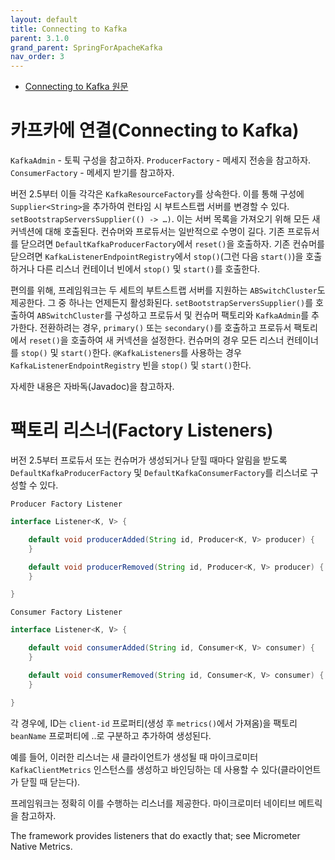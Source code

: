 ```yaml
---
layout: default
title: Connecting to Kafka
parent: 3.1.0
grand_parent: SpringForApacheKafka
nav_order: 3
---
```


- [Connecting to Kafka 원문](https://docs.spring.io/spring-kafka/reference/kafka/connecting.html)


# 카프카에 연결(Connecting to Kafka)
`KafkaAdmin` - 토픽 구성을 참고하자.
`ProducerFactory` - 메세지 전송을 참고하자.
`ConsumerFactory` - 메세지 받기를 참고하자.


버전 2.5부터 이들 각각은 `KafkaResourceFactory`를 상속한다. 이를 통해 구성에 `Supplier<String>`을 추가하여 런타임 시 부트스트랩 서버를 변경할 수 있다. `setBootstrapServersSupplier(() -> …​)`. 이는 서버 목록을 가져오기 위해 모든 새 커넥션에 대해 호출된다. 컨슈머와 프로듀서는 일반적으로 수명이 길다. 기존 프로듀서를 닫으려면 `DefaultKafkaProducerFactory`에서 `reset()`을 호출하자. 기존 컨슈머를 닫으려면 `KafkaListenerEndpointRegistry`에서 `stop()`(그런 다음 `start()`)을 호출하거나 다른 리스너 컨테이너 빈에서 `stop()` 및 `start()`를 호출한다.

편의를 위해, 프레임워크는 두 세트의 부트스트랩 서버를 지원하는 `ABSwitchCluster`도 제공한다. 그 중 하나는 언제든지 활성화된다. `setBootstrapServersSupplier()`를 호출하여 `ABSwitchCluster`를 구성하고 프로듀서 및 컨슈머 팩토리와 `KafkaAdmin`를 추가한다. 전환하려는 경우, `primary()` 또는 `secondary()`를 호출하고 프로듀서 팩토리에서 `reset()`을 호출하여 새 커넥션을 설정한다. 컨슈머의 경우 모든 리스너 컨테이너를 `stop()` 및 `start()`한다. `@KafkaListeners`를 사용하는 경우 `KafkaListenerEndpointRegistry` 빈을 `stop()` 및 `start()`한다.

자세한 내용은 자바독(Javadoc)을 참고하자.


# 팩토리 리스너(Factory Listeners)
버전 2.5부터 프로듀서 또는 컨슈머가 생성되거나 닫힐 때마다 알림을 받도록 `DefaultKafkaProducerFactory` 및 `DefaultKafkaConsumerFactory`를 리스너로 구성할 수 있다.

`Producer Factory Listener`
```java
interface Listener<K, V> {

    default void producerAdded(String id, Producer<K, V> producer) {
    }

    default void producerRemoved(String id, Producer<K, V> producer) {
    }

}
```

`Consumer Factory Listener`
```java
interface Listener<K, V> {

    default void consumerAdded(String id, Consumer<K, V> consumer) {
    }

    default void consumerRemoved(String id, Consumer<K, V> consumer) {
    }

}
```

각 경우에, ID는 `client-id` 프로퍼티(생성 후 `metrics()`에서 가져옴)을 팩토리 `beanName` 프로퍼티에 ..로 구분하고 추가하여 생성된다.

예를 들어, 이러한 리스너는 새 클라이언트가 생성될 때 마이크로미터 `KafkaClientMetrics` 인스턴스를 생성하고 바인딩하는 데 사용할 수 있다(클라이언트가 닫힐 때 닫는다).

프레임워크는 정확히 이를 수행하는 리스너를 제공한다. 마이크로미터 네이티브 메트릭을 참고하자.

The framework provides listeners that do exactly that; see Micrometer Native Metrics.
